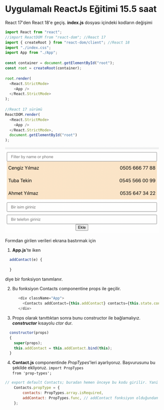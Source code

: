 # Uygulamalı ReactJs Eğitimi 15.5 saat

React 17'den React 18'e geçiş.
**index.js** dosyası içindeki kodların değişimi
```js script
import React from "react";
//import ReactDOM from "react-dom"; //React 17
import { createRoot } from "react-dom/client"; //React 18
import "./index.css";
import App from "./App";

const container = document.getElementById("root");
const root = createRoot(container);

root.render(
  <React.StrictMode>
    <App />
  </React.StrictMode>
);

//React 17 sürümü
ReactDOM.render(
  <React.StrictMode>
    <App />
  </React.StrictMode>,
  document.getElementById("root")
);
```

![](2022-04-04-13-29-13.png)

Formdan girilen verileri ekrana bastırmak için 

1. **App.js**'te iken

```js script
  addContact(e) {
    
  }
```

diye bir fonksiyon tanımlanır.

2. Bu fonksiyon Contacts componentine props ile geçilir.
```js script
      <div className="App">
        <Contacts addContact={this.addContact} contacts={this.state.contacts} />
      </div>
```
3. Props olarak tanıttıktan sonra bunu constructor ile bağlamalıyız. ***constructor*** kısayolu *ctor* dur.
```js script
  constructor(props)
  {
    super(props);
    this.addContact = this.addContact.bind(this); 
  }
```
4. **Contact.js** componentinde *PropTypes*'leri ayarlıyoruz. 
Başvurusunu bu şekilde ekliyoruz. <code>import PropTypes from 'prop-types';</code>
```js script
// export default Contacts; buradan hemen önceye bu kodu girilir. Yani Contacts componentinin bitişine.
    Contacts.propType = {
        contacts: PropTypes.array.isRequired,
        addContact: PropTypes.func, // addContact fonksiyon olduğundan
    };
```
